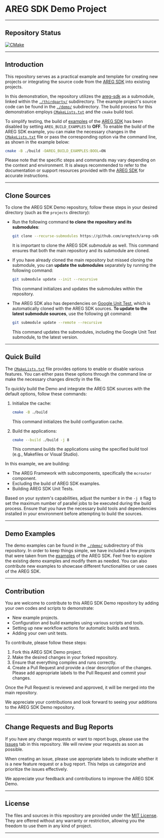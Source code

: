 # AREG SDK Demo Project

---

## Repository Status

[![CMake](https://github.com/aregtech/areg-sdk-demo/actions/workflows/cmake.yml/badge.svg)](https://github.com/aregtech/areg-sdk-demo/actions/workflows/cmake.yml)

---

## Introduction

This repository serves as a practical example and template for creating new projects or integrating the source code from the [AREG SDK](https://github.com/aregtech/areg-sdk/) into existing projects.

In this demonstration, the repository utilizes the [areg-sdk](https://github.com/aregtech/areg-sdk/) as a submodule, linked within the [`./thirdparty/`](https://github.com/aregtech/areg-sdk-demo/tree/main/thirdparty) subdirectory. The example project's source code can be found in the [`./demo/`](https://github.com/aregtech/areg-sdk-demo/tree/main/demo) subdirectory. The build process for this demonstration employs [`CMakeLists.txt`](https://github.com/aregtech/areg-sdk-demo/blob/main/CMakeLists.txt) and the `cmake` build tool.

To simplify testing, the build of [examples](https://github.com/aregtech/areg-sdk/tree/master/examples) of the [AREG SDK](https://github.com/aregtech/areg-sdk/) has been disabled by setting `AREG_BUILD_EXAMPLES` to **OFF**. To enable the build of the AREG SDK example, you can make the necessary changes in the [`CMakeLists.txt`](https://github.com/aregtech/areg-sdk-demo/blob/main/CMakeLists.txt) file or pass the corresponding option via the command line, as shown in the example below:

```bash
cmake -B ./build -DAREG_BUILD_EXAMPLES:BOOL=ON
```

Please note that the specific steps and commands may vary depending on the context and environment. It is always recommended to refer to the documentation or support resources provided with the [AREG SDK](https://github.com/aregtech/areg-sdk/) for accurate instructions.

---

## Clone Sources

To clone the AREG SDK Demo repository, follow these steps in your desired directory (such as the `projects` directory):

* Run the following command **to clone the repository and its submodules**:
   ```bash
   git clone --recurse-submodules https://github.com/aregtech/areg-sdk-demo.git
   ```

   It is important to clone the AREG SDK *submodule* as well. This command ensures that both the main repository and its submodule are cloned.

* If you have already cloned the main repository but missed cloning the submodule, you can **update the submodules** separately by running the following command:
   ```bash
   git submodule update --init --recursive
   ```

   This command initializes and updates the submodules within the repository.

* The AREG SDK also has dependencies on [Google Unit Test](https://github.com/google/googletest), which is automatically cloned with the AREG SDK sources. **To update to the latest submodule sources**, use the following git command:
   ```bash
   git submodule update --remote --recursive
   ```

   This command updates the submodules, including the Google Unit Test submodule, to the latest version.

---

## Quick Build

The [`CMakeLists.txt`](https://github.com/aregtech/areg-sdk-demo/blob/main/CMakeLists.txt) file provides options to enable or disable various features. You can either pass these options through the command line or make the necessary changes directly in the file.

To quickly build the Demo and integrate the AREG SDK sources with the default options, follow these commands:

1. Initialize the cache:
   ```bash
   cmake -B ./build
   ```
   This command initializes the build configuration cache.

2. Build the applications:
   ```bash
   cmake --build ./build -j 8
   ```
   This command builds the applications using the specified build tool (e.g., Makefiles or Visual Studio).

In this example, we are building:
- The AREG Framework with subcomponents, specifically the `mcrouter` component.
- Excluding the build of AREG SDK examples.
- Building AREG SDK Unit Tests.

Based on your system's capabilities, adjust the number `8` in the `-j 8` flag to set the maximum number of parallel jobs to be executed during the build process. Ensure that you have the necessary build tools and dependencies installed in your environment before attempting to build the sources.

---

## Demo Examples

The demo examples can be found in the [`./demo/`](https://github.com/aregtech/areg-sdk-demo/tree/main/demo) subdirectory of this repository. In order to keep things simple, we have included a few projects that were taken from the [examples](https://github.com/aregtech/areg-sdk/tree/master/examples) of the AREG SDK. Feel free to explore the existing demo examples and modify them as needed. You can also contribute new examples to showcase different functionalities or use cases of the AREG SDK.

---

## Contribution

You are welcome to contribute to this AREG SDK Demo repository by adding your own codes and scripts to demonstrate:

- New example projects.
- Configuration and build examples using various scripts and tools.
- Setting up new workflow actions for automatic builds and tests.
- Adding your own unit tests.

To contribute, please follow these steps:

1. Fork this AREG SDK Demo project.
2. Make the desired changes in your forked repository.
3. Ensure that everything compiles and runs correctly.
4. Create a Pull Request and provide a clear description of the changes. Please add appropriate labels to the Pull Request and commit your changes.

Once the Pull Request is reviewed and approved, it will be merged into the main repository.

We appreciate your contributions and look forward to seeing your additions to the AREG SDK Demo repository.

---

## Change Requests and Bug Reports

If you have any change requests or want to report bugs, please use the [Issues](https://github.com/aregtech/areg-sdk-demo/issues) tab in this repository. We will review your requests as soon as possible.

When creating an issue, please use appropriate labels to indicate whether it is a new feature request or a bug report. This helps us categorize and prioritize the issues effectively.

We appreciate your feedback and contributions to improve the AREG SDK Demo.

---

## License

The files and sources in this repository are provided under the [MIT License](https://github.com/aregtech/areg-sdk-demo/blob/main/LICENSE). They are offered without any warranty or restriction, allowing you the freedom to use them in any kind of project.

---
